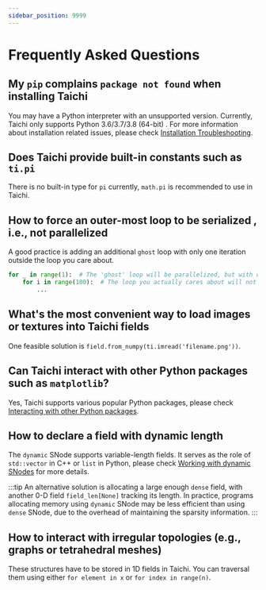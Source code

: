 ```yaml
---
sidebar_position: 9999
---
```


# Frequently Asked Questions

## My `pip` complains `package not found` when installing Taichi

You may have a Python interpreter with an unsupported version. Currently, Taichi only supports Python 3.6/3.7/3.8 (64-bit) . For more information about installation related issues, please check [Installation Troubleshooting](./misc/install.md).

## Does Taichi provide built-in constants such as `ti.pi`

There is no built-in type for `pi` currently, `math.pi` is recommended to use in Taichi.

## How to **force** an outer-most loop to be serialized , i.e.,  **not parallelized**

A good practice is adding an additional `ghost` loop with only one iteration outside the loop you care about.

```python {1}
for _ in range(1):  # The 'ghost' loop will be parallelized, but with only one thread i.e., serialized execution
    for i in range(100):  # The loop you actually cares about will not be parallelized
        ...
```

## What's the most convenient way to load images or textures into Taichi fields

One feasible solution is `field.from_numpy(ti.imread('filename.png'))`.

## Can Taichi interact with **other Python packages** such as `matplotlib`?

Yes, Taichi supports various popular Python packages, please check [Interacting with other Python packages](/docs/#interacting-with-other-python-packages).

## How to declare a field with **dynamic length**

The `dynamic` SNode supports variable-length fields. It serves as the role of `std::vector` in C++ or `list` in Python, please check [Working with dynamic SNodes](../api/snode.md#working-with-dynamic-snodes) for more details.

:::tip
An alternative solution is allocating a large enough `dense` field, with another 0-D field
`field_len[None]` tracking its length. In practice, programs allocating memory using `dynamic`
SNode may be less efficient than using `dense` SNode, due to the overhead of
maintaining the sparsity information.
:::

## How to  interact with irregular topologies (e.g., graphs or tetrahedral meshes) 

These structures have to be stored in 1D fields in Taichi. You can traversal them using either `for element in x` or `for index in range(n)`.

